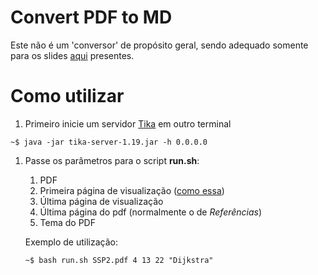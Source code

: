 # Convert PDF to MD

Este não é um 'conversor' de propósito geral, sendo adequado somente para os slides [aqui](https://github.com/edsomjr/TEP/tree/master/Grafos) presentes.

# Como utilizar

1. Primeiro inicie um servidor [Tika](https://tika.apache.org/) em outro terminal
```console
~$ java -jar tika-server-1.19.jar -h 0.0.0.0
```

1. Passe os parâmetros para o script **run.sh**:
    1. PDF
    1. Primeira página de visualização ([como essa](SSP-2/images/out5.jpg))
    1. Última página de visualização
    1. Última página do pdf (normalmente o de *Referências*)
    1. Tema do PDF

    Exemplo de utilização:
    ```console
    ~$ bash run.sh SSP2.pdf 4 13 22 "Dijkstra"
    ```
